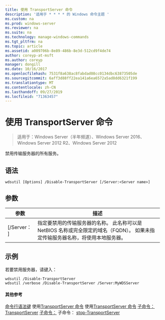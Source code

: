 ```yaml
---
title: 使用 TransportServer 命令
description: '适用于 * * * * 的 Windows 命令主题 '
ms.custom: na
ms.prod: windows-server
ms.reviewer: na
ms.suite: na
ms.technology: manage-windows-commands
ms.tgt_pltfrm: na
ms.topic: article
ms.assetid: a009706b-8e89-486b-8e3d-512cd9f4de74
author: coreyp-at-msft
ms.author: coreyp
manager: dongill
ms.date: 10/16/2017
ms.openlocfilehash: 7531f8a638ac8fabdad08cc0134dbc63873505de
ms.sourcegitcommit: 6aff3d88ff22ea141a6ea6572a5ad8dd6321f199
ms.translationtype: MT
ms.contentlocale: zh-CN
ms.lasthandoff: 09/27/2019
ms.locfileid: "71363457"
---
```

# <a name="using-the-disable-transportserver-command"></a>使用 TransportServer 命令

>适用于：Windows Server（半年频道）、Windows Server 2016、Windows Server 2012 R2、Windows Server 2012

禁用传输服务器的所有服务。
## <a name="syntax"></a>语法
```
wdsutil [Options] /Disable-TransportServer [/Server:<Server name>]
```
## <a name="parameters"></a>参数
|参数|描述|
|-------|--------|
|[/Server： <Server name>]|指定要禁用的传输服务器的名称。 此名称可以是 NetBIOS 名称或完全限定的域名（FQDN）。 如果未指定传输服务器名称，将使用本地服务器。|
## <a name="BKMK_examples"></a>示例
若要禁用服务器，请键入：
```
wdsutil /Disable-TransportServer
wdsutil /verbose /Disable-TransportServer /Server:MyWDSServer
```
#### <a name="additional-references"></a>其他参考
[命令行语法键](command-line-syntax-key.md)
使用[TransportServer 命令](using-the-get-transportserver-command.md)
使用[TransportServer 命令](using-the-enable-transportserver-command.md)
[子命令： TransportServer](subcommand-set-transportserver.md)
[子命令：](subcommand-start-transportserver.md)
子命令： [stop-TransportServer](subcommand-stop-transportserver.md)
